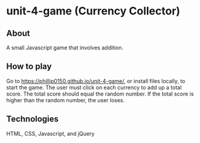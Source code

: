 # unit-4-game (Currency Collector)

## About
A small Javascript game that involves addition.

## How to play
Go to https://phillip0150.github.io/unit-4-game/, or install files locally, to start the game. The user must click on each currency to add up a total score. The total score should equal the random number. If the total score is higher than the random number, the user loses. 

## Technologies
HTML, CSS, Javascript, and jQuery
